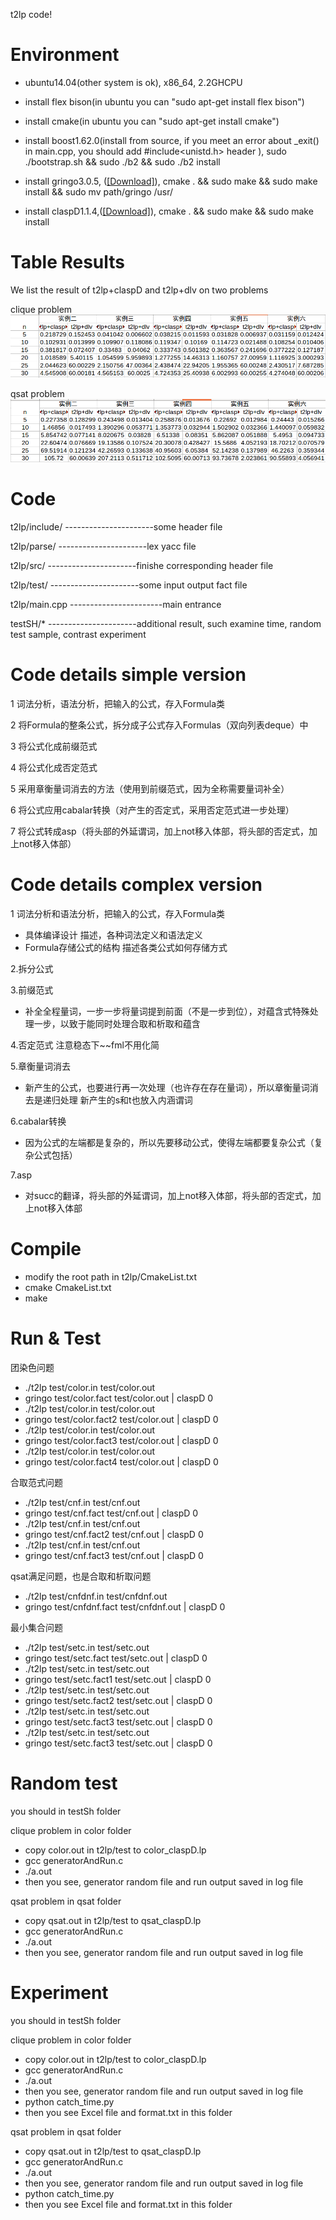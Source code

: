 t2lp code!


Environment
========
+ ubuntu14.04(other system is ok), x86_64, 2.2GHCPU

+ install flex bison(in ubuntu you can "sudo apt-get install flex bison")

+ install cmake(in ubuntu you can "sudo apt-get install cmake")

+ install boost1.62.0(install from source, if you meet an error about \_exit() in main.cpp, you should add #include<unistd.h> header ), sudo ./bootstrap.sh && sudo ./b2 && sudo ./b2 install

+ install gringo3.0.5, ([[Download]](http://sourceforge.net/projects/potassco/files/)), cmake . && sudo make  && sudo make install && sudo mv path/gringo /usr/

+ install claspD1.1.4,([[Download]](http://sourceforge.net/projects/potassco/files/)), cmake . && sudo make && sudo make install



Table Results
==========

We list the result of  t2lp+claspD and t2lp+dlv on two problems

clique problem
![Alt text](./testSH/color/color.png)

qsat problem
![Alt text](./testSH/qsat/qsat.png)




Code
==========
t2lp/include/  ----------------------some header file

t2lp/parse/    ----------------------lex yacc file

t2lp/src/      ----------------------finishe corresponding header file

t2lp/test/     ----------------------some input  output fact file

t2lp/main.cpp  -----------------------main entrance

testSH/*  ----------------------additional result, such examine time, random test sample, contrast experiment


Code details simple version
============
1 词法分析，语法分析，把输入的公式，存入Formula类

2 将Formula的整条公式，拆分成子公式存入Formulas（双向列表deque）中

3 将公式化成前缀范式

4 将公式化成否定范式

5 采用章衡量词消去的方法（使用到前缀范式，因为全称需要量词补全）

6 将公式应用cabalar转换（对产生的否定式，采用否定范式进一步处理）

7 将公式转成asp（将头部的外延谓词，加上not移入体部，将头部的否定式，加上not移入体部）


Code details complex version
============
1 词法分析和语法分析，把输入的公式，存入Formula类
+ 具体编译设计
描述，各种词法定义和语法定义
+ Formula存储公式的结构
描述各类公式如何存储方式

2.拆分公式

3.前缀范式
+ 补全全程量词，一步一步将量词提到前面（不是一步到位），对蕴含式特殊处理一步，以致于能同时处理合取和析取和蕴含

4.否定范式
注意稳态下~~fml不用化简

5.章衡量词消去
+ 新产生的公式，也要进行再一次处理（也许存在存在量词），所以章衡量词消去是递归处理
新产生的s和t也放入内涵谓词

6.cabalar转换
+ 因为公式的左端都是复杂的，所以先要移动公式，使得左端都要复杂公式（复杂公式包括）

7.asp
+ 对succ的翻译，将头部的外延谓词，加上not移入体部，将头部的否定式，加上not移入体部


Compile
==========

+ modify the root path in t2lp/CmakeList.txt
+ cmake CmakeList.txt
+ make

Run & Test
===========
团染色问题
+ ./t2lp test/color.in  test/color.out
+ gringo test/color.fact  test/color.out | claspD 0
+ ./t2lp test/color.in  test/color.out
+ gringo test/color.fact2  test/color.out | claspD 0
+ ./t2lp test/color.in  test/color.out
+ gringo test/color.fact3  test/color.out | claspD 0
+ ./t2lp test/color.in  test/color.out
+ gringo test/color.fact4  test/color.out | claspD 0

合取范式问题
+ ./t2lp test/cnf.in  test/cnf.out
+ gringo test/cnf.fact  test/cnf.out | claspD 0
+ ./t2lp test/cnf.in  test/cnf.out
+ gringo test/cnf.fact2  test/cnf.out | claspD 0
+ ./t2lp test/cnf.in  test/cnf.out
+ gringo test/cnf.fact3  test/cnf.out | claspD 0

qsat满足问题，也是合取和析取问题

+ ./t2lp test/cnfdnf.in  test/cnfdnf.out
+ gringo test/cnfdnf.fact  test/cnfdnf.out | claspD 0

最小集合问题
+ ./t2lp test/setc.in  test/setc.out
+ gringo test/setc.fact  test/setc.out | claspD 0
+ ./t2lp test/setc.in  test/setc.out
+ gringo test/setc.fact1  test/setc.out | claspD 0
+ ./t2lp test/setc.in  test/setc.out
+ gringo test/setc.fact2  test/setc.out | claspD 0
+ ./t2lp test/setc.in  test/setc.out
+ gringo test/setc.fact3  test/setc.out | claspD 0
+ ./t2lp test/setc.in  test/setc.out
+ gringo test/setc.fact3  test/setc.out | claspD 0







Random test
==========
you should in testSh folder

clique problem in color folder
+ copy color.out in t2lp/test  to color_claspD.lp
+ gcc generatorAndRun.c
+ ./a.out
+ then you see, generator random file and run output saved in log file

qsat problem in qsat folder
+ copy qsat.out in t2lp/test  to qsat_claspD.lp
+ gcc generatorAndRun.c
+ ./a.out
+ then you see, generator random file and run output saved in log file


Experiment
==========

you should in testSh folder

clique problem in color folder
+ copy color.out in t2lp/test  to color_claspD.lp
+ gcc generatorAndRun.c
+ ./a.out
+ then you see, generator random file and run output saved in log file
+ python catch_time.py
+ then you see Excel file and format.txt  in this folder

qsat problem in qsat folder
+ copy qsat.out in t2lp/test  to qsat_claspD.lp
+ gcc generatorAndRun.c
+ ./a.out
+ then you see, generator random file and run output saved in log file
+ python catch_time.py
+ then you see Excel file and format.txt in this folder
